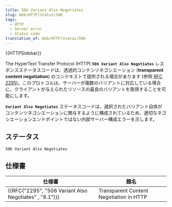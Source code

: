 ```yaml
---
title: 506 Variant Also Negotiates
slug: Web/HTTP/Status/506
tags:
  - HTTP
  - Server error
  - Status code
translation_of: Web/HTTP/Status/506
---
```

{{HTTPSidebar}}

The HyperText Transfer Protocol (HTTP) **`506 Variant Also Negotiates`** レスポンスステータスコードは、透過的コンテンツネゴシエーション (**transparent content negotiation**) のコンテキストで提供される場合があります (参照 [RFC 2295](https://tools.ietf.org/html/rfc2295))。このプロトコルは、サーバーが複数のバリアントに対応している場合に、クライアントが与えられたリソースの最良のバリアントを取得することを可能にします。

**`Variant Also Negotiates`** ステータスコードは、選択されたバリアント自体がコンテンツネゴシエーションに関与するように構成されているため、適切なネゴシエーションエンドポイントではない内部サーバー構成エラーを示します。

## ステータス

```
506 Variant Also Negotiates
```

## 仕様書

| 仕様書                                                                   | 題名                                    |
| ------------------------------------------------------------------------ | --------------------------------------- |
| {{RFC("2295", "506 Variant Also Negotiates" , "8.1")}} | Transparent Content Negotiation in HTTP |
